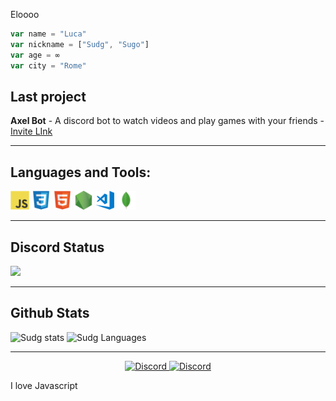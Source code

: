 Eloooo
```js
var name = "Luca"
var nickname = ["Sudg", "Sugo"]
var age = ∞
var city = "Rome"
```

## Last project

**Axel Bot** - A discord bot to watch videos and play games with your friends - [Invite LInk](https://dev.sudg.it/bot/axel)

---

## Languages and Tools:

<code><img height="30" src="https://raw.githubusercontent.com/devicons/devicon/master/icons/javascript/javascript-original.svg"></code>
<code><img height="30" src="https://raw.githubusercontent.com/devicons/devicon/master/icons/css3/css3-original.svg"></code>
<code><img height="30" src="https://raw.githubusercontent.com/devicons/devicon/master/icons/html5/html5-original.svg"></code>
<code><img height="30" src="https://raw.githubusercontent.com/github/explore/80688e429a7d4ef2fca1e82350fe8e3517d3494d/topics/nodejs/nodejs.png"></code>
<code><img height="30" src="https://raw.githubusercontent.com/github/explore/80688e429a7d4ef2fca1e82350fe8e3517d3494d/topics/visual-studio-code/visual-studio-code.png"></code>
<code><img height="30" src="https://github.com/devicons/devicon/blob/master/icons/mongodb/mongodb-original.svg"></code>

---

## Discord Status
<img height="100px" src="https://discord.c99.nl/widget/theme-4/542597756082978836.png">

---

## Github Stats
![Sudg stats](https://github-readme-stats.vercel.app/api?username=SudgYT&theme=tokyonight) 
![Sudg Languages](https://github-readme-stats.vercel.app/api/top-langs/?username=SudgYT&theme=dracula&hide=batchfile,csss)

---

<p align="center">
<a href="https://sudg.it/link/discord">
    <img src="https://user-images.githubusercontent.com/59381835/92191514-d649ad80-ee18-11ea-9bc4-e95c7a122a99.png" alt="Discord" width="80"/>
  </a>
<a href="https://sudg.it/link/youtube">
    <img src="https://user-images.githubusercontent.com/59381835/92191346-676c5480-ee18-11ea-8240-e416eb1a5b5d.png" alt="Discord" width="80"/>
  </a>
</p>

I love Javascript
